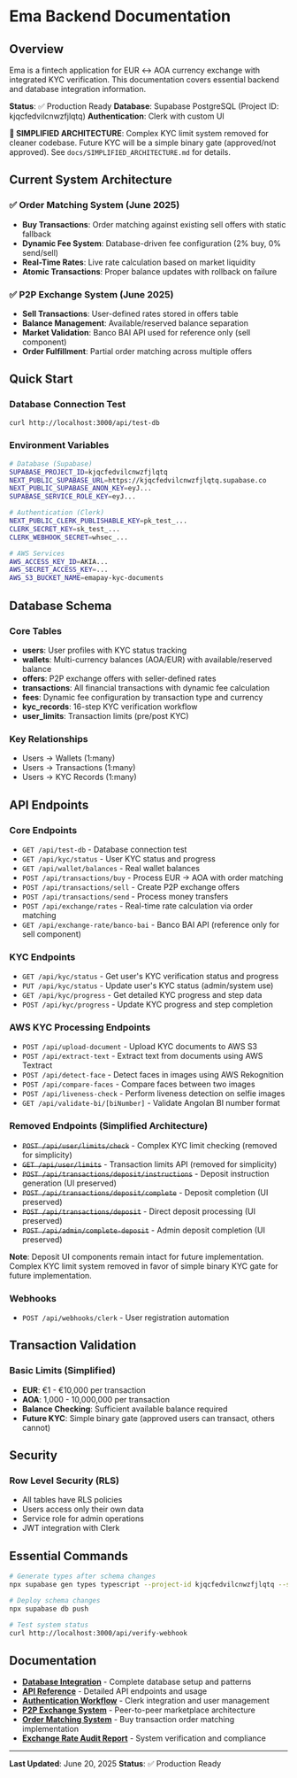 # Ema Backend Documentation

## Overview

Ema is a fintech application for EUR ↔ AOA currency exchange with integrated KYC verification. This documentation covers essential backend and database integration information.

**Status**: ✅ Production Ready
**Database**: Supabase PostgreSQL (Project ID: kjqcfedvilcnwzfjlqtq)
**Authentication**: Clerk with custom UI

**🎯 SIMPLIFIED ARCHITECTURE**: Complex KYC limit system removed for cleaner codebase. Future KYC will be a simple binary gate (approved/not approved). See `docs/SIMPLIFIED_ARCHITECTURE.md` for details.

## Current System Architecture

### ✅ **Order Matching System** (June 2025)
- **Buy Transactions**: Order matching against existing sell offers with static fallback
- **Dynamic Fee System**: Database-driven fee configuration (2% buy, 0% send/sell)
- **Real-Time Rates**: Live rate calculation based on market liquidity
- **Atomic Transactions**: Proper balance updates with rollback on failure

### ✅ **P2P Exchange System** (June 2025)
- **Sell Transactions**: User-defined rates stored in offers table
- **Balance Management**: Available/reserved balance separation
- **Market Validation**: Banco BAI API used for reference only (sell component)
- **Order Fulfillment**: Partial order matching across multiple offers

## Quick Start

### Database Connection Test
```bash
curl http://localhost:3000/api/test-db
```

### Environment Variables
```bash
# Database (Supabase)
SUPABASE_PROJECT_ID=kjqcfedvilcnwzfjlqtq
NEXT_PUBLIC_SUPABASE_URL=https://kjqcfedvilcnwzfjlqtq.supabase.co
NEXT_PUBLIC_SUPABASE_ANON_KEY=eyJ...
SUPABASE_SERVICE_ROLE_KEY=eyJ...

# Authentication (Clerk)
NEXT_PUBLIC_CLERK_PUBLISHABLE_KEY=pk_test_...
CLERK_SECRET_KEY=sk_test_...
CLERK_WEBHOOK_SECRET=whsec_...

# AWS Services
AWS_ACCESS_KEY_ID=AKIA...
AWS_SECRET_ACCESS_KEY=...
AWS_S3_BUCKET_NAME=emapay-kyc-documents
```

## Database Schema

### Core Tables
- **users**: User profiles with KYC status tracking
- **wallets**: Multi-currency balances (AOA/EUR) with available/reserved balance
- **offers**: P2P exchange offers with seller-defined rates
- **transactions**: All financial transactions with dynamic fee calculation
- **fees**: Dynamic fee configuration by transaction type and currency
- **kyc_records**: 16-step KYC verification workflow
- **user_limits**: Transaction limits (pre/post KYC)

### Key Relationships
- Users → Wallets (1:many)
- Users → Transactions (1:many)
- Users → KYC Records (1:many)

## API Endpoints

### Core Endpoints
- `GET /api/test-db` - Database connection test
- `GET /api/kyc/status` - User KYC status and progress
- `GET /api/wallet/balances` - Real wallet balances
- `POST /api/transactions/buy` - Process EUR → AOA with order matching
- `POST /api/transactions/sell` - Create P2P exchange offers
- `POST /api/transactions/send` - Process money transfers
- `POST /api/exchange/rates` - Real-time rate calculation via order matching
- `GET /api/exchange-rate/banco-bai` - Banco BAI API (reference only for sell component)

### KYC Endpoints
- `GET /api/kyc/status` - Get user's KYC verification status and progress
- `PUT /api/kyc/status` - Update user's KYC status (admin/system use)
- `GET /api/kyc/progress` - Get detailed KYC progress and step data
- `POST /api/kyc/progress` - Update KYC progress and step completion

### AWS KYC Processing Endpoints
- `POST /api/upload-document` - Upload KYC documents to AWS S3
- `POST /api/extract-text` - Extract text from documents using AWS Textract
- `POST /api/detect-face` - Detect faces in images using AWS Rekognition
- `POST /api/compare-faces` - Compare faces between two images
- `POST /api/liveness-check` - Perform liveness detection on selfie images
- `GET /api/validate-bi/[biNumber]` - Validate Angolan BI number format

### Removed Endpoints (Simplified Architecture)
- ~~`POST /api/user/limits/check`~~ - Complex KYC limit checking (removed for simplicity)
- ~~`GET /api/user/limits`~~ - Transaction limits API (removed for simplicity)
- ~~`POST /api/transactions/deposit/instructions`~~ - Deposit instruction generation (UI preserved)
- ~~`POST /api/transactions/deposit/complete`~~ - Deposit completion (UI preserved)
- ~~`POST /api/transactions/deposit`~~ - Direct deposit processing (UI preserved)
- ~~`POST /api/admin/complete-deposit`~~ - Admin deposit completion (UI preserved)

**Note**: Deposit UI components remain intact for future implementation. Complex KYC limit system removed in favor of simple binary KYC gate for future implementation.

### Webhooks
- `POST /api/webhooks/clerk` - User registration automation

## Transaction Validation

### Basic Limits (Simplified)
- **EUR**: €1 - €10,000 per transaction
- **AOA**: 1,000 - 10,000,000 per transaction
- **Balance Checking**: Sufficient available balance required
- **Future KYC**: Simple binary gate (approved users can transact, others cannot)

## Security

### Row Level Security (RLS)
- All tables have RLS policies
- Users access only their own data
- Service role for admin operations
- JWT integration with Clerk

## Essential Commands

```bash
# Generate types after schema changes
npx supabase gen types typescript --project-id kjqcfedvilcnwzfjlqtq --schema public > src/types/database.types.ts

# Deploy schema changes
npx supabase db push

# Test system status
curl http://localhost:3000/api/verify-webhook
```

## Documentation

- **[Database Integration](./database-integration.md)** - Complete database setup and patterns
- **[API Reference](./api-reference.md)** - Detailed API endpoints and usage
- **[Authentication Workflow](./authentication-workflow.md)** - Clerk integration and user management
- **[P2P Exchange System](./p2p-exchange-system.md)** - Peer-to-peer marketplace architecture
- **[Order Matching System](./order-matching-system.md)** - Buy transaction order matching implementation
- **[Exchange Rate Audit Report](./exchange-rate-audit-report.md)** - System verification and compliance

---

**Last Updated**: June 20, 2025
**Status**: ✅ Production Ready
